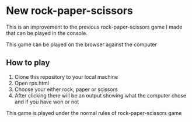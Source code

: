 # New rock-paper-scissors
This is an improvement to the previous rock-paper-scissors game I made that can be played in the console.

This game can be played on the browser against the computer

## How to play
1. Clone this repository to your local machine
2. Open rps.html
3. Choose your either rock, paper or scissors
4. After clicking there will be an output showing what the computer chose and if you have won or not

This game is played under the normal rules of rock-paper-scissors game
